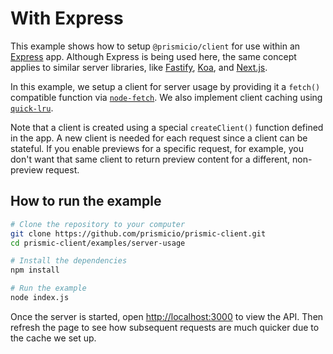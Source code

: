 # With Express

This example shows how to setup `@prismicio/client` for use within an
[Express](https://expressjs.com/) app. Although Express is being used here, the
same concept applies to similar server libraries, like
[Fastify](https://www.fastify.io/), [Koa](https://koajs.com/), and
[Next.js](https://nextjs.org/).

In this example, we setup a client for server usage by providing it a `fetch()`
compatible function via
[`node-fetch`](https://github.com/node-fetch/node-fetch). We also implement
client caching using [`quick-lru`](https://github.com/sindresorhus/quick-lru).

Note that a client is created using a special `createClient()` function defined
in the app. A new client is needed for each request since a client can be
stateful. If you enable previews for a specific request, for example, you don't
want that same client to return preview content for a different, non-preview
request.

## How to run the example

```sh
# Clone the repository to your computer
git clone https://github.com/prismicio/prismic-client.git
cd prismic-client/examples/server-usage

# Install the dependencies
npm install

# Run the example
node index.js
```

Once the server is started, open <http://localhost:3000> to view the API. Then
refresh the page to see how subsequent requests are much quicker due to the
cache we set up.
